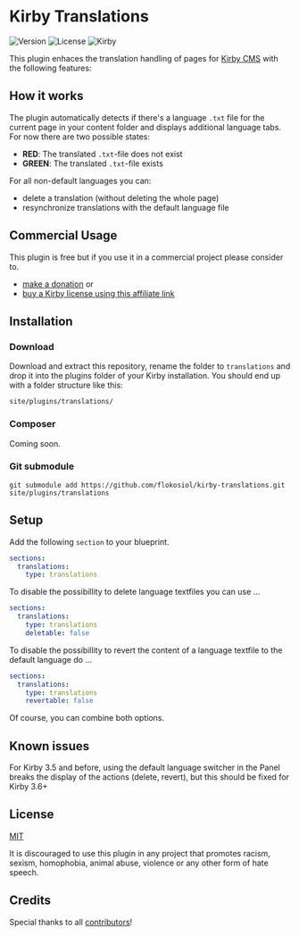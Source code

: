 # Kirby Translations

![Version](https://img.shields.io/badge/Version-1.0.1-blue.svg) ![License](https://img.shields.io/badge/License-MIT-green.svg) ![Kirby](https://img.shields.io/badge/Kirby-3.x-f0c674.svg)

This plugin enhaces the translation handling of pages for [Kirby CMS](http://getkirby.com) with the following features:

## How it works

The plugin automatically detects if there's a language `.txt` file for the current page in your content folder and displays additional language tabs. For now there are two possible states:

+ **RED**: The translated `.txt`-file does not exist
+ **GREEN**: The translated `.txt`-file exists

For all non-default languages you can:

- delete a translation (without deleting the whole page)
- resynchronize translations with the default language file


## Commercial Usage

This plugin is free but if you use it in a commercial project please consider to.

+ [make a donation](https://www.paypal.me/flokosiol/10) or
+ [buy a Kirby license using this affiliate link](https://a.paddle.com/v2/click/1129/36201?link=1170)


## Installation

### Download

Download and extract this repository, rename the folder to `translations` and drop it into the plugins folder of your Kirby installation. You should end up with a folder structure like this:

```
site/plugins/translations/
```

### Composer

Coming soon.


### Git submodule

```
git submodule add https://github.com/flokosiol/kirby-translations.git site/plugins/translations
```


## Setup

Add the following `section` to your blueprint.

```yaml
sections:
  translations:
    type: translations
```

To disable the possibillity to delete language textfiles you can use …

```yaml
sections:
  translations:
    type: translations
    deletable: false
```

To disable the possibillity to revert the content of a language textfile to the default language do …

```yaml
sections:
  translations:
    type: translations
    revertable: false
```

Of course, you can combine both options.

## Known issues

For Kirby 3.5 and before, using the default language switcher in the Panel breaks the display of the actions (delete, revert), but this should be fixed for Kirby 3.6+


## License

[MIT](https://github.com/flokosiol/kirby-translations/blob/main/LICENSE)

It is discouraged to use this plugin in any project that promotes racism, sexism, homophobia, animal abuse, violence or any other form of hate speech.

## Credits

Special thanks to all [contributors](https://github.com/flokosiol/kirby-translations/main/contributors)!
